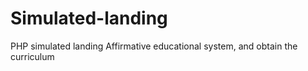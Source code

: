 # Simulated-landing
PHP simulated landing Affirmative educational system, and obtain the curriculum
